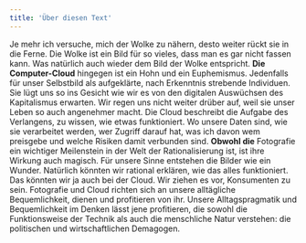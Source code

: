 ```yaml
---
title: 'Über diesen Text'
---
```

Je mehr ich versuche, mich der Wolke zu nähern, desto weiter rückt sie in die Ferne. Die Wolke ist ein Bild für so vieles, dass man es gar nicht fassen kann. Was natürlich auch wieder dem Bild der Wolke entspricht. **Die Computer-Cloud** hingegen ist ein Hohn und ein Euphemismus. Jedenfalls für unser Selbstbild als aufgeklärte, nach Erkenntnis strebende Individuen. Sie lügt uns so ins Gesicht wie wir es von den digitalen Auswüchsen des Kapitalismus erwarten. Wir regen uns nicht weiter drüber auf, weil sie unser Leben so auch angenehmer macht. Die Cloud beschreibt die Aufgabe des Verlangens, zu wissen, wie etwas funktioniert. Wo unsere Daten sind, wie sie verarbeitet werden, wer Zugriff darauf hat, was ich davon wem preisgebe und welche Risiken damit verbunden sind. **Obwohl die** Fotografie ein wichtiger Meilenstein in der Welt der Rationalisierung ist, ist ihre Wirkung auch magisch. Für unsere Sinne entstehen die Bilder wie ein Wunder. Natürlich könnten wir rational erklären, wie das alles funktioniert. Das könnten wir ja auch bei der Cloud. Wir ziehen es vor, Konsumenten zu sein. Fotografie und Cloud richten sich an unsere alltägliche Bequemlichkeit, dienen und profitieren von ihr. Unsere Alltagspragmatik und Bequemlichkeit im Denken lässt jene profitieren, die sowohl die Funktionsweise der Technik als auch die menschliche Natur verstehen: die politischen und wirtschaftlichen Demagogen.


